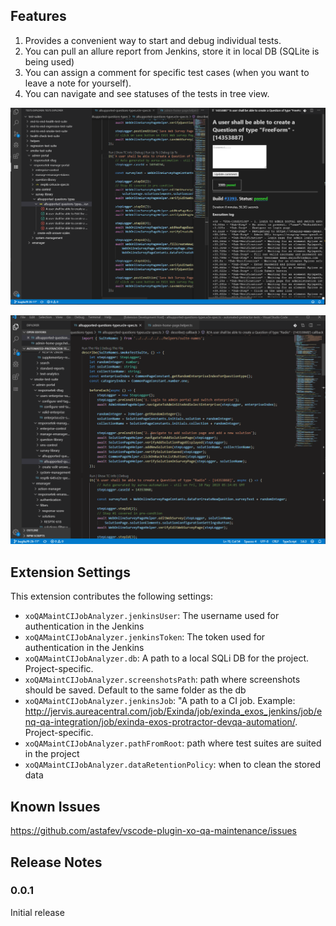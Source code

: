 ## Features

1. Provides a convenient way to start and debug individual tests.
2. You can pull an allure report from Jenkins, store it in local DB (SQLite is being used)
3. You can assign a comment for specific test cases (when you want to leave a note for yourself).
4. You can navigate and see statuses of the tests in tree view.

![IDE View](./Capture.png)

![Demo](./demo1.gif)

## Extension Settings

This extension contributes the following settings:
* `xoQAMaintCIJobAnalyzer.jenkinsUser`: The username used for authentication in the Jenkins
* `xoQAMaintCIJobAnalyzer.jenkinsToken`: The token used for authentication in the Jenkins
* `xoQAMaintCIJobAnalyzer.db`: A path to a local SQLi DB for the project. Project-specific.
* `xoQAMaintCIJobAnalyzer.screenshotsPath`: path where screenshots should be saved. Default to the same folder as the db
* `xoQAMaintCIJobAnalyzer.jenkinsJob`: "A path to a CI job. Example: http://jervis.aureacentral.com/job/Exinda/job/exinda_exos_jenkins/job/enq-qa-integration/job/exinda-exos-protractor-devqa-automation/. Project-specific.
* `xoQAMaintCIJobAnalyzer.pathFromRoot`: path where test suites are suited in the project
* `xoQAMaintCIJobAnalyzer.dataRetentionPolicy`: when to clean the stored data

## Known Issues

https://github.com/astafev/vscode-plugin-xo-qa-maintenance/issues

## Release Notes

### 0.0.1

Initial release
